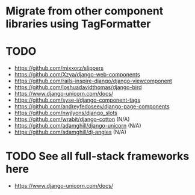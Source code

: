# Migrate from other component libraries using TagFormatter

# TODO
- https://github.com/mixxorz/slippers
- https://github.com/Xzya/django-web-components
- https://github.com/rails-inspire-django/django-viewcomponent
- https://github.com/joshuadavidthomas/django-bird
- https://www.django-unicorn.com/docs/
- https://github.com/syse-i/django-component-tags
- https://github.com/andreyfedoseev/django-page-components
- https://github.com/nwjlyons/django_slots
- https://github.com/wrabit/django-cotton (N/A)
- https://github.com/adamghill/django-unicorn (N/A)
- https://github.com/adamghill/dj-angles (N/A)


# TODO See all full-stack frameworks here
- https://www.django-unicorn.com/docs/